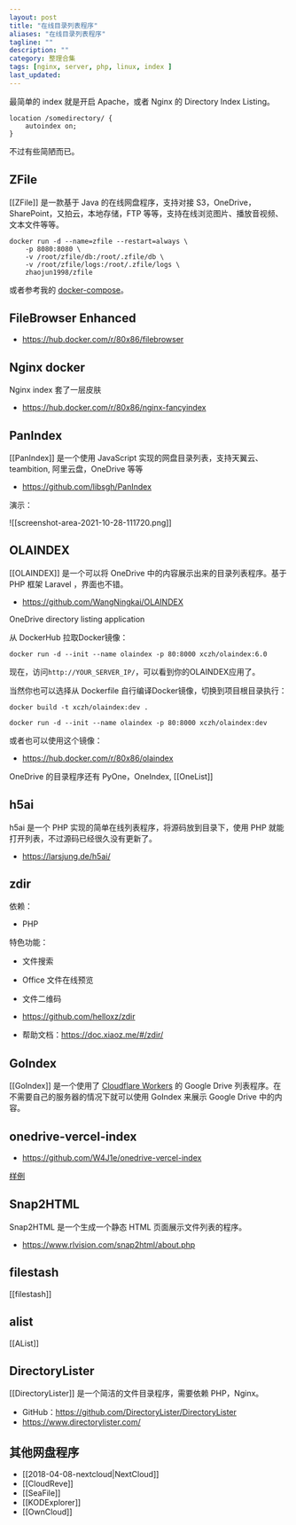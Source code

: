 ```yaml
---
layout: post
title: "在线目录列表程序"
aliases: "在线目录列表程序"
tagline: ""
description: ""
category: 整理合集
tags: [nginx, server, php, linux, index ]
last_updated:
---
```


最简单的 index 就是开启 Apache，或者 Nginx 的 Directory Index Listing。

	location /somedirectory/ {
		autoindex on;
	}

不过有些简陋而已。

## ZFile
[[ZFile]] 是一款基于 Java 的在线网盘程序，支持对接 S3，OneDrive，SharePoint，又拍云，本地存储，FTP 等等，支持在线浏览图片、播放音视频、文本文件等等。

```
docker run -d --name=zfile --restart=always \
    -p 8080:8080 \
    -v /root/zfile/db:/root/.zfile/db \
    -v /root/zfile/logs:/root/.zfile/logs \
    zhaojun1998/zfile
```

或者参考我的 [docker-compose](https://github.com/einverne/dockerfile)。


## FileBrowser Enhanced

- <https://hub.docker.com/r/80x86/filebrowser>

## Nginx docker
Nginx index 套了一层皮肤

- <https://hub.docker.com/r/80x86/nginx-fancyindex>

## PanIndex
[[PanIndex]] 是一个使用 JavaScript 实现的网盘目录列表，支持天翼云、teambition, 阿里云盘，OneDrive 等等

- <https://github.com/libsgh/PanIndex>

演示：

![[screenshot-area-2021-10-28-111720.png]]

## OLAINDEX
[[OLAINDEX]] 是一个可以将 OneDrive 中的内容展示出来的目录列表程序。基于 PHP 框架 Laravel ，界面也不错。

- <https://github.com/WangNingkai/OLAINDEX>

OneDrive directory listing application

从 DockerHub 拉取Docker镜像：

```
docker run -d --init --name olaindex -p 80:8000 xczh/olaindex:6.0
```

现在，访问`http://YOUR_SERVER_IP/`，可以看到你的OLAINDEX应用了。

当然你也可以选择从 Dockerfile 自行编译Docker镜像，切换到项目根目录执行：

```
docker build -t xczh/olaindex:dev .

docker run -d --init --name olaindex -p 80:8000 xczh/olaindex:dev
```

或者也可以使用这个镜像：

- <https://hub.docker.com/r/80x86/olaindex>

OneDrive 的目录程序还有 PyOne，OneIndex, [[OneList]]

## h5ai
h5ai 是一个 PHP 实现的简单在线列表程序，将源码放到目录下，使用 PHP 就能打开列表，不过源码已经很久没有更新了。

- <https://larsjung.de/h5ai/>

## zdir
依赖：

- PHP

特色功能：

- 文件搜索
- Office 文件在线预览
- 文件二维码

- <https://github.com/helloxz/zdir>
- 帮助文档：<https://doc.xiaoz.me/#/zdir/>

## GoIndex

[[GoIndex]] 是一个使用了 [Cloudflare Workers](https://workers.cloudflare.com/一个不需要) 的 Google Drive 列表程序。在不需要自己的服务器的情况下就可以使用 GoIndex 来展示 Google Drive 中的内容。

## onedrive-vercel-index


- <https://github.com/W4J1e/onedrive-vercel-index>


[样例](https://pan.hin.cool/)


## Snap2HTML
Snap2HTML 是一个生成一个静态 HTML 页面展示文件列表的程序。

- <https://www.rlvision.com/snap2html/about.php>

## filestash
[[filestash]]


## alist

[[AList]]


## DirectoryLister
[[DirectoryLister]] 是一个简洁的文件目录程序，需要依赖 PHP，Nginx。

- GitHub：<https://github.com/DirectoryLister/DirectoryLister>
- <https://www.directorylister.com/>


## 其他网盘程序

- [[2018-04-08-nextcloud|NextCloud]]
- [[CloudReve]]
- [[SeaFile]]
- [[KODExplorer]]
- [[OwnCloud]]